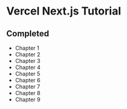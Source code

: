 # Vercel Next.js Tutorial

## Completed

- Chapter 1
- Chapter 2
- Chapter 3
- Chapter 4
- Chapter 5
- Chapter 6
- Chapter 7
- Chapter 8
- Chapter 9
